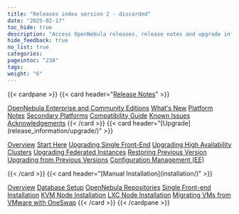 ```yaml
---
title: "Releases index version 2 - discarded"
date: "2025-02-17"
toc_hide: true
description: "Access OpenNebula releases, release notes and upgrade information"
hide_feedback: true
no_list: true
categories:
pageintoc: "238"
tags:
weight: "6"
---
```


<a id="releases"></a>

<!--# Releases -->

{{< cardpane >}}
   {{< card header="[Release Notes](release_information/release_notes/)" >}}
   <p></p>
      <inl>
         <a href="release_information/release_notes/opennebula_enterprise_and_community_editions">OpenNebula Enterprise and Community Editions</a>
      </inl>
      <inl>
         <a href="release_information/release_notes/whats_new">What's New</a>
      </inl>
      <inl>
         <a href="release_information/release_notes/platform_notes">Platform Notes</a>
      </inl>
      <inl>
         <a href="release_information/release_notes/secondary">Secondary Platforms</a>
      </inl>
      <inl>
         <a href="release_information/release_notes/compatibility">Compatibility Guide</a>
      </inl>
      <inl>
         <a href="release_information/release_notes/known_issues">Known Issues</a>
      </inl>
      <inl>
         <a href="release_information/release_notes/acknowledgements">Acknowledgements</a>
      </inl>
   {{< /card >}}
   {{< card header="[Upgrade](release_information/upgrade/)" >}}
   <p></p>
                <inl>
                    <a href="/docs/releases/release_information/upgrade/overview/">Overview</a>
                </inl>
                <inl>
                    <a href="/docs/releases/release_information/upgrade/start_here/">Start Here</a>
                </inl>
                <inl>
                    <a href="/docs/releases/release_information/upgrade/upgrading_single/">Upgrading Single Front-End</a>
                </inl>
                <inl>
                    <a href="/docs/releases/release_information/upgrade/upgrading_ha/">Upgrading High Availability Clusters</a>
                </inl>
                <inl>
                    <a href="/docs/releases/release_information/upgrade/upgrading_federation/">Upgrading Federated Instances</a>
                </inl>
                <inl>
                    <a href="/docs/releases/release_information/upgrade/restoring_version/">Restoring Previous Version</a>
                </inl>
                <inl>
                    <a href="/docs/releases/release_information/upgrade/upgrade_from_previous_versions/">Upgrading from Previous Versions</a>
                </inl>
                <inl>
                     <a href="/docs/releases/release_information/configuration_management_ee/">Configuration Management (EE)</a>
                </inl>
		  <p></p>
   {{< /card >}}
   {{< card header="[Manual Installation](installation/)" >}}
   <p></p>
      <inl>
                    <a href="/docs/releases/installation/overview/">Overview</a>
                </inl>
                <inl>
                    <a href="/docs/releases/installation/database/">Database Setup</a>
                </inl>
                <inl>
                    <a href="/docs/releases/installation/opennebula_repository_configuration/">OpenNebula Repositories</a>
                </inl>
                <inl>
                    <a href="/docs/releases/installation/front_end_installation/">Single Front-end Installation</a>
                </inl>
                <inl>
                    <a href="/docs/releases/installation/kvm_node_installation/">KVM Node Installation</a>
                </inl>
                <inl>
                    <a href="/docs/releases/installation/lxc_node_installation/">LXC Node Installation</a>
                </inl>
                <inl>
                    <a href="/docs/releases/installation/oneswap/">Migrating VMs from VMware with OneSwap</a>
                </inl>
   {{< /card >}}
{{< /cardpane >}}
